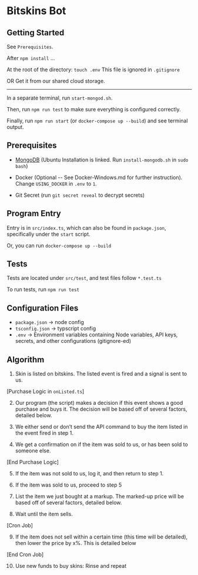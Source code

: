 # Bitskins Bot

## Getting Started

See `Prerequisites`.

After `npm install` ...

At the root of the directory: `touch .env`
This file is ignored in `.gitignore`

OR Get it from our shared cloud storage.

------------------------------------------------------------------

In a separate terminal, run `start-mongod.sh`. 

Then, run `npm run test` to make sure everything is configured correctly.

Finally, run `npm run start` (or `docker-compose up --build`) and see terminal output.

## Prerequisites

+ [MongoDB](https://docs.mongodb.com/manual/tutorial/install-mongodb-on-ubuntu/) (Ubuntu Installation is linked. Run `install-mongodb.sh` in `sudo bash`)

+ Docker (Optional -- See Docker-Windows.md for further instruction). Change `USING_DOCKER` in `.env` to `1`.

+ Git Secret (run `git secret reveal` to decrypt secrets)


## Program Entry

Entry is in `src/index.ts`, which can also be found in `package.json`, specifically under the `start` script.

Or, you can run `docker-compose up --build`

## Tests

Tests are located under `src/test`, and test files follow `*.test.ts`

To run tests, run `npm run test`

## Configuration Files

+ `package.json` &rarr; node config
+ `tsconfig.json` &rarr; typscript config
+ `.env` &rarr; Environment variables containing Node variables, API keys, secrets, and other configurations (gitignore-ed)

## Algorithm

1. Skin is listed on bitskins. The listed event is fired and a signal is sent to us.

[Purchase Logic in `onListed.ts`]

2. Our program (the script) makes a decision if this event shows a good purchase and buys it. The decision will be based off of several factors, detailed below.

3. We either send or don’t send the API command to buy the item listed in the event fired in step 1. 

4. We get a confirmation on if the item was sold to us, or has been sold to someone else. 

[End Purchase Logic]

5. If the item was not sold to us, log it, and then return to step 1.

6. If the item was sold to us, proceed to step 5

7. List the item we just bought at a markup. The marked-up price will be based off of several factors, detailed below.

8. Wait until the item sells.

[Cron Job]

9. If the item does not sell within a certain time (this time will be detailed), then lower the price by x%. This is detailed below

[End Cron Job]

10. Use new funds to buy skins: Rinse and repeat

